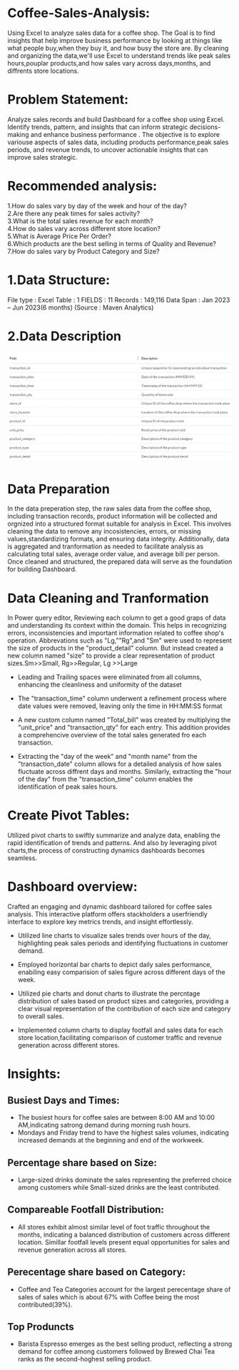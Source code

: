 # Coffee-Sales-Analysis:
Using Excel to analyze sales data for a coffee shop. The Goal is to find insights that help improve business performance by looking at things like what people buy,when they buy it, and how busy the store are. By cleaning and organizing the data,we'll use Excel to understand trends like peak sales hours,pouplar products,and how sales vary across days,months, and diffrents store locations. 

# Problem Statement:
Analyze sales records and build Dashboard for a coffee shop using Excel. Identify trends, pattern, and insights that can inform strategic decisions-making and enhance business performance . The objective is to explore variouse aspects of sales data, including products performance,peak sales periods, and revenue trends, to uncover actionable insights that can improve  sales strategic.

# Recommended analysis:
1.How do sales vary by day of the week and hour of the day?  
2.Are there any peak times for sales activity?  
3.What is the total sales revenue for each month?  
4.How do sales vary across different store location?  
5.What is Average Price Per Order?  
6.Which products are the best selling in terms of Quality and Revenue?  
7.How do sales vary by Product Category and Size?  

# 1.Data Structure:
File type : Excel
Table : 1
FIELDS : 11
Records : 149,116
Data Span : Jan 2023 – Jun 2023(6 months)
(Source : Maven Analytics)

# 2.Data Description 
![overviewofdata](https://github.com/yadavshivjeet/Excel_Coffee_Shop_Analysis/blob/main/overviewofdata.png)

# Data Preparation
In the data preperation step, the raw sales data from the coffee shop, including transaction records, product information will be collected and orgnized into a structured format suitable for analysis in Excel. This involves cleaning the data to remove any incosistencies, errors, or missing values,standardizing formats, and ensuring data integrity. Additionally, data is aggregated and tranformation as needed to facilitate analysis as calculating total sales, average order value, and average bill per person. Once cleaned and structured, the prepared data will serve as the foundation for building Dashboard. 

# Data Cleaning and Tranformation
In Power query editor,
Reviewing each column to get a good graps of data and understanding its context within the domain. This helps in recognizing errors, inconsistencies and important information related to coffee shop's operation. Abbrevations such as "Lg,""Rg",and "Sm" were used to represent the size of products in the "product_detail" column. But instead created a new column named "size" to provide a clear representation of product sizes.Sm>>Small, Rg>>Regular, Lg >>Large  

* Leading and Trailing spaces were eliminated from all columns, enhancing the cleanliness and uniformity of the dataset   

* The "transaction_time" column underwent a refinement process where date values were removed, leaving only the time in HH:MM:SS format  

* A new custom column named "Total_bill" was created by multiplying the "unit_price" and "transaction_qty" for each entry. This addition provides a comprehencive overview of the total sales generated fro each transaction.

* Extracting the "day of the week" and "month name" from the "transaction_date" column allows for a detailed analysis of how sales fluctuate across diffrent days and months.
Similarly, extracting the "hour of the day" from the "transaction_time" column enables the identification of peak sales hours.  

# Create Pivot Tables:
Utilized pivot charts to swiftly summarize and analyze data, enabling the rapid identification of trends and patterns. And also by leveraging pivot charts,the process of constructing dynamics dashboards becomes seamless.

# Dashboard overview:
Crafted an engaging and dynamic dashboard tailored for coffee sales analysis. This interactive platform offers stackholders a userfriendly interface to explore key metrics trends, and insight effortlessly.

+ Utilized line charts to visualize sales trends over hours of the day, highlighting peak sales periods and identifying fluctuations in customer demand.

+ Employed horizontal bar charts to depict daily sales performance, enabiling easy comparision of sales figure across different days of the week.

+ Utilized pie charts and donut charts to illustrate the percntage distribution of sales based on product sizes and categories, providing a clear visual representation of the contribution of each size and category to overall sales.

+ Implemented column charts to display footfall and sales data for each store location,facilitating comparison of customer traffic and revenue generation across different stores.

# Insights:  

## Busiest Days and Times:

+ The busiest hours for coffee sales are between 8:00 AM and 10:00 AM,indicating satrong demand during morning rush hours.
+ Mondays and Friday trend to have the highest sales volumes, indicating increased demands at the beginning and end of the workweek.

## Percentage share based on Size:

+ Large-sized drinks dominate the sales representing the preferred choice among customers while Small-sized drinks are the least contributed.

## Compareable Footfall Distribution:

+ All stores exhibit almost similar level of foot traffic throughout the months, indicating a balanced distribution of customers across different location. Simillar footfall levels present equal opportunities for sales and revenue generation across all stores.

## Perecentage share based on Category:

+ Coffee and Tea Categories account for the largest perecentage share of sales of sales  which is about 67% with Coffee being the most contributed(39%).

## Top Produncts

+ Barista Espresso emerges as the best selling product, reflecting a strong demand for coffee among customers followed by Brewed Chai Tea ranks as the second-hoghest selling product. 






